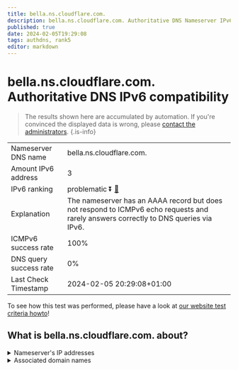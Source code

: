 ```yaml
---
title: bella.ns.cloudflare.com.
description: bella.ns.cloudflare.com. Authoritative DNS Nameserver IPv6 compatibility
published: true
date: 2024-02-05T19:29:08
tags: authdns, rank5
editor: markdown
---
```


# bella.ns.cloudflare.com. Authoritative DNS IPv6 compatibility

> The results shown here are accumulated by automation. If you're convinced the displayed data is wrong, please [contact the administrators](/howto/chat). 
{.is-info}




|   |   |
| - | - |
| Nameserver DNS name | bella.ns.cloudflare.com.
| Amount IPv6 address | 3
| IPv6 ranking | problematic :arrow_double_down: [🔗](/howto/ranking) |
| Explanation | The nameserver has an AAAA record but does not respond to ICMPv6 echo requests and rarely answers correctly to DNS queries via IPv6. |
| ICMPv6 success rate | 100%|
| DNS query success rate | 0% |
| Last Check Timestamp | 2024-02-05 20:29:08+01:00 |

To see how this test was performed, please have a look at [our website test criteria howto](/howto/testcriteria/authdns)!


## What is bella.ns.cloudflare.com. about?




<details>
<summary>Nameserver's IP addresses</summary>

2803:f800:50::6ca2:c04a

2a06:98c1:50::ac40:204a

2606:4700:50::adf5:3a4a

</details>



<details>
<summary>Associated domain names</summary>

www.napster.com

</details>
